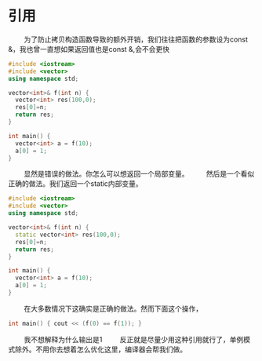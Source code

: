 
# 引用
&emsp;&emsp; 为了防止拷贝构造函数导致的额外开销，我们往往把函数的参数设为const &，我也曾一直想如果返回值也是const &,会不会更快
```cpp
#include <iostream>
#include <vector>
using namespace std;

vector<int>& f(int n) { 
  vector<int> res(100,0);
  res[0]=n;
  return res;
}

int main() {
  vector<int> a = f(10);
  a[0] = 1;
}
```
<!---more-->
&emsp;&emsp; 显然是错误的做法。你怎么可以想返回一个局部变量。
&emsp;&emsp; 然后是一个看似正确的做法。我们返回一个static内部变量。
```cpp
#include <iostream>
#include <vector>
using namespace std;

vector<int>& f(int n) { 
  static vector<int> res(100,0);
  res[0]=n;
  return res;
}

int main() {
  vector<int> a = f(10);
  a[0] = 1;
}
```
&emsp;&emsp; 在大多数情况下这确实是正确的做法。然而下面这个操作，
```cpp
int main() { cout << (f(0) == f(1)); }
```
&emsp;&emsp; 我不想解释为什么输出是1
&emsp;&emsp; 反正就是尽量少用这种引用就行了，单例模式除外。不用你去想着怎么优化这里，编译器会帮我们做。

